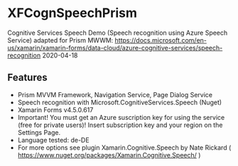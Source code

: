 # XFCognSpeechPrism
 Cognitive Services Speech Demo (Speech recognition using Azure Speech Service) adapted for Prism MWWM:
 https://docs.microsoft.com/en-us/xamarin/xamarin-forms/data-cloud/azure-cognitive-services/speech-recognition
 2020-04-18
 
 ## Features
 * Prism MVVM Framework, Navigation Service, Page Dialog Service
 * Speech recognition with Microsoft.CognitiveServices.Speech (Nuget)
 * Xamarin Forms v4.5.0.617
 * Important! You must get an Azure suscription key for using the service (free for private users)! Insert subscription key and your region on the Settings Page.
 * Language tested: de-DE
 * For more options see plugin Xamarin.Cognitive.Speech by Nate Rickard ( https://www.nuget.org/packages/Xamarin.Cognitive.Speech/ )

 
